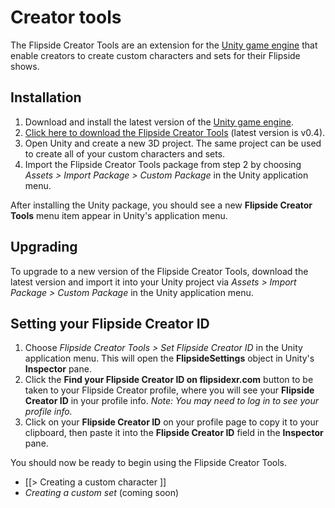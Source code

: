 # Creator tools

The Flipside Creator Tools are an extension for the [Unity game engine](https://unity3d.com/)
that enable creators to create custom characters and sets for their Flipside shows.

## Installation

1. Download and install the latest version of the [Unity game engine](https://unity3d.com/).
2. [Click here to download the Flipside Creator Tools](/files/downloads/FlipsideCreatorTools-v0.4.unitypackage) (latest version is v0.4).
3. Open Unity and create a new 3D project. The same project can be used to create all
   of your custom characters and sets.
4. Import the Flipside Creator Tools package from step 2 by choosing _Assets > Import
   Package > Custom Package_ in the Unity application menu.

After installing the Unity package, you should see a new **Flipside Creator Tools** menu
item appear in Unity's application menu.

## Upgrading

To upgrade to a new version of the Flipside Creator Tools, download the latest version and import it into your Unity project via _Assets > Import Package > Custom Package_ in the Unity application menu.

## Setting your Flipside Creator ID

1. Choose _Flipside Creator Tools > Set Flipside Creator ID_ in the Unity application
   menu. This will open the **FlipsideSettings** object in Unity's **Inspector** pane.
2. Click the **Find your Flipside Creator ID on flipsidexr.com** button to be taken to
   your Flipside Creator profile, where you will see your **Flipside Creator ID** in
   your profile info. _Note: You may need to log in to see your profile info._
3. Click on your **Flipside Creator ID** on your profile page to copy it to your
   clipboard, then paste it into the **Flipside Creator ID** field in the **Inspector**
   pane.

You should now be ready to begin using the Flipside Creator Tools.

* [[> Creating a custom character ]]
* _Creating a custom set_ (coming soon)
